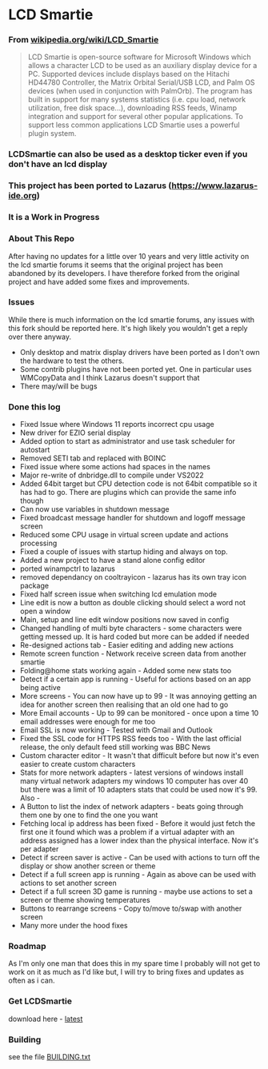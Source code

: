 # LCD Smartie
### From [wikipedia.org/wiki/LCD_Smartie](https://wikipedia.org/wiki/LCD_Smartie)
>LCD Smartie is open-source software for Microsoft Windows which allows a character LCD to be used as an auxiliary display device for a PC.
Supported devices include displays based on the Hitachi HD44780 Controller, the Matrix Orbital Serial/USB LCD, and Palm OS devices (when used in conjunction with PalmOrb).
The program has built in support for many systems statistics (i.e. cpu load, network utilization, free disk space...), downloading RSS feeds, Winamp integration and support for several other popular applications.
To support less common applications LCD Smartie uses a powerful plugin system.

### LCDSmartie can also be used as a desktop ticker even if you don't have an lcd display

### This project has been ported to Lazarus (https://www.lazarus-ide.org)
### It is a Work in Progress

### About This Repo
After having no updates for a little over 10 years and very little activity on the lcd smartie forums it seems that the original project has been abandoned by its developers.
I have therefore forked from the original project and have added some fixes and improvements.

### Issues
While there is much information on the lcd smartie forums, any issues with this fork should be reported here. It's high likely you wouldn't get a reply over there anyway.
- Only desktop and matrix display drivers have been ported as I don't own the hardware to test the others.
- Some contrib plugins have not been ported yet. One in particular uses WMCopyData and I think Lazarus doesn't support that
- There may/will be bugs

### Done this log
- Fixed Issue where Windows 11 reports incorrect cpu usage
- New driver for EZIO serial display
- Added option to start as administrator and use task scheduler for autostart
- Removed SETI tab and replaced with BOINC
- Fixed issue where some actions had spaces in the names
- Major re-write of dnbridge.dll to compile under VS2022
- Added 64bit target but CPU detection code is not 64bit compatible so it has had to go. There are plugins which can provide the same info though
- Can now use variables in shutdown message
- Fixed broadcast message handler for shutdown and logoff message screen
- Reduced some CPU usage in virtual screen update and actions processing
- Fixed a couple of issues with startup hiding and always on top.
- Added a new project to have a stand alone config editor
- ported winampctrl to lazarus
- removed dependancy on cooltrayicon - lazarus has its own tray icon package
- Fixed half screen issue when switching lcd emulation mode
- Line edit is now a button as double clicking should select a word not open a window
- Main, setup and line edit window positions now saved in config
- Changed handling of multi byte characters - some characters were getting messed up. It is hard coded but more can be added if needed
- Re-designed actions tab - Easier editing and adding new actions
- Remote screen function - Network receive screen data from another smartie
- Folding@home stats working again - Added some new stats too
- Detect if a certain app is running - Useful for actions based on an app being active
- More screens - You can now have up to 99 - It was annoying getting an idea for another screen then realising that an old one had to go
- More Email accounts - Up to 99 can be monitored - once upon a time 10 email addresses were enough for me too
- Email SSL is now working - Tested with Gmail and Outlook
- Fixed the SSL code for HTTPS RSS feeds too - With the last official release, the only default feed still working was BBC News
- Custom character editor - It wasn't that difficult before but now it's even easier to create custom characters
- Stats for more network adapters - latest versions of windows install many virtual network adapters my windows 10 computer has over 40 but there was a limit of 10 adapters stats that could be used now it's 99. Also - 
- A Button to list the index of network adapters - beats going through them one by one to find the one you want
- Fetching local ip address has been fixed - Before it would just fetch the first one it found which was a problem if a virtual adapter with an address assigned has a lower index than the physical interface. Now it's per adapter
- Detect if screen saver is active - Can be used with actions to turn off the display or show another screen or theme
- Detect if a full screen app is running - Again as above can be used with actions to set another screen
- Detect if a full screen 3D game is running - maybe use actions to set a screen or theme showing temperatures
- Buttons to rearrange screens - Copy to/move to/swap with another screen
- Many more under the hood fixes

### Roadmap
As I'm only one man that does this in my spare time I probably will not get to work on it as much as I'd like but, I will try to bring fixes and updates as often as i can.

### Get LCDSmartie
download here - [latest](https://github.com/stokie-ant/lcdsmartie-laz/releases/latest)

### Building
see the file [BUILDING.txt](BUILDING.txt)

